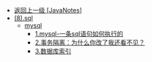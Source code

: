 - [返回上一级 [JavaNotes]](JavaNotes/)
- [(8).sql](JavaNotes/(8).sql/)
  - [mysql](JavaNotes/(8).sql/mysql/)
    - [1.mysql-一条sql语句如何执行的](JavaNotes/(8).sql/mysql/1.mysql-一条sql语句如何执行的.md)
    - [2.事务隔离：为什么你改了我还看不见？](JavaNotes/(8).sql/mysql/2.事务隔离：为什么你改了我还看不见？.md)
    - [3.数据库索引](JavaNotes/(8).sql/mysql/3.数据库索引.md)

